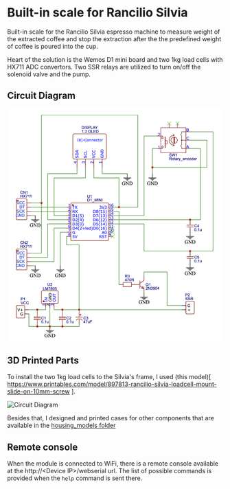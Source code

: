 # Built-in scale for Rancilio Silvia

Built-in scale for the Rancilio Silvia espresso machine to measure weight of the
extracted coffee and stop the extraction after the the predefined weight of coffee
is poured into the cup. 

Heart of the solution is the Wemos D1 mini board and two 1kg load cells with HX711 ADC
convertors. Two SSR relays are utilized to turn on/off the solenoid valve and the pump.

## Circuit Diagram

![Circuit Diagram](./circuit_diagram/circuit_diagram.png)

## 3D Printed Parts

To install the two 1kg load cells to the Silvia's frame, I used (this model)[
  https://www.printables.com/model/897813-rancilio-silvia-loadcell-mount-slide-on-10mm-screw
].

![Circuit Diagram](./images/load_cells.png)

Besides that, I designed and printed cases for other components that are available
in the [housing_models folder](./housing_models)

## Remote console

When the module is connected to WiFi, there is a remote console available at the
http://\<Device IP\>/webserial url. The list of possible commands is provided when the `help`
command is sent there.
